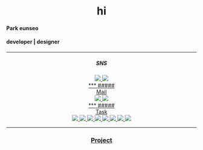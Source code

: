 <div align=center><h1>hi</h1></div>

#### Park eunseo
#### developer | designer  
***
##### <div align=center>SNS</div>
<div align=center>
<a href="https://www.instagram.com/tastywaffle/" target="_blank"><img src="https://img.shields.io/badge/instagram @tastywaffle-000000?style=social&logo=Instagram&logoColor=E4405F"/>
<a href="https://www.facebook.com/profile.php?id=100024801134439" target="_blank"><img src="https://img.shields.io/badge/Facebook @박은서-000000?style=social&logo=Facebook&logoColor=1877F2"/>  
<div/>  
***
##### <div align=center>Mail</div>
  <div align=center>
<a href="mailto:dimi_pes0107@dimigo.hs.kr" target="_blank"><img src="https://img.shields.io/badge/School email address-000000?style=flat-square&logo=Gmail&logoColor=EA4335"/>
<a href="mailto:tastywaffle1717@gmail.com" target="_blank"><img src="https://img.shields.io/badge/Gmail address-000000?style=flat-square&logo=Gmail&logoColor=EA4335"/> 
</div>
***  
##### <div align=center>Task</div>
  <div align=center>
  <img src="https://img.shields.io/badge/Kotlin-7F52FF?style=flat-square&logo=Kotlin&logoColor=white"/>
  <img src="https://img.shields.io/badge/Python-3776AB?style=flat-square&logo=Python&logoColor=white"/> 
  <img src="https://img.shields.io/badge/C-A8B9CC?style=flat-square&logo=C&logoColor=white"/> 
  <img src="https://img.shields.io/badge/HTML5n-E34F26?style=flat-square&logo=HTML5&logoColor=white"/> 
  <img src="https://img.shields.io/badge/CSS3-1572B6?style=flat-square&logo=CSS3&logoColor=white"/> 
  <img src="https://img.shields.io/badge/Figma-F24E1E?style=flat-square&logo=Figma&logoColor=white"/> 
  <img src="https://img.shields.io/badge/Illustrator-FF9A00?style=flat-square&logo=Adobe Illustrator&logoColor=white"/> 
  <img src="https://img.shields.io/badge/Photoshop-31A8FF?style=flat-square&logo=Adobe Photoshop&logoColor=white"/> 
</div>
  
***  
### Project
  


 
<!--
**fhfhfhfhgpdl/fhfhfhfhgpdl** is a ✨ _special_ ✨ repository because its `README.md` (this file) appears on your GitHub profile.


Here are some ideas to get you started:

- 🔭 I’m currently working on ...
- 🌱 I’m currently learning ...
- 👯 I’m looking to collaborate on ...
- 🤔 I’m looking for help with ...
- 💬 Ask me about ...
- 📫 How to reach me: ...
- 😄 Pronouns: ...
- ⚡ Fun fact: ...
-->
